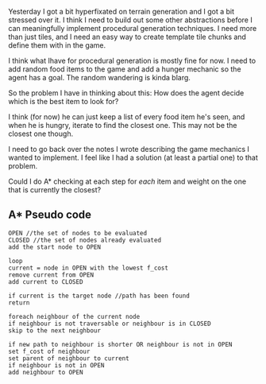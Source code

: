 Yesterday I got a bit hyperfixated on terrain generation and I got a bit stressed over it. I think I need to build out some other abstractions before I can meaningfully implement procedural generation techniques. I need more than just tiles, and I need an easy way to create template tile chunks and define them with in the game.

I think what Ihave for procedural generation is mostly fine for now. I need to add random food items to the game and add a hunger mechanic so the agent has a goal. The random wandering is kinda blarg.

So the problem I have in thinking about this: How does the agent decide which is the best item to look for?

I think (for now) he can just keep a list of every food item he's seen, and when he is hungry, iterate to find the closest one.
This may not be the closest one though.

I need to go back over the notes I wrote describing the game mechanics I wanted to implement. I feel like I had a solution (at least a partial one) to that problem.

Could I do A* checking at each step for *each* item and weight on the one that is currently the closest?
## A* Pseudo code
```
OPEN //the set of nodes to be evaluated
CLOSED //the set of nodes already evaluated
add the start node to OPEN

loop
current = node in OPEN with the lowest f_cost
remove current from OPEN
add current to CLOSED

if current is the target node //path has been found
return

foreach neighbour of the current node
if neighbour is not traversable or neighbour is in CLOSED
skip to the next neighbour

if new path to neighbour is shorter OR neighbour is not in OPEN
set f_cost of neighbour
set parent of neighbour to current
if neighbour is not in OPEN
add neighbour to OPEN
```
